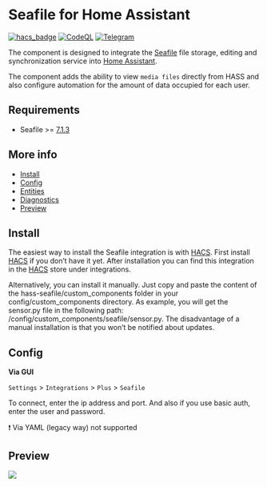 # Seafile for Home Assistant
[![hacs_badge](https://img.shields.io/badge/HACS-Default-41BDF5.svg?style=for-the-badge)](https://github.com/hacs/integration)
[![CodeQL](https://img.shields.io/badge/CODEQL-Passing-30C854.svg?style=for-the-badge)](https://github.com/dmamontov/hass-seafile/actions?query=CodeQL)
[![Telegram](https://img.shields.io/badge/Telegram-channel-34ABDF.svg?style=for-the-badge)](https://t.me/hass_mamontov_tech)

The component is designed to integrate the [Seafile](https://www.seafile.com/en/home/) file storage, editing and synchronization service into [Home Assistant](https://www.home-assistant.io/).

The component adds the ability to view `media files` directly from HASS and also configure automation for the amount of data occupied for each user.

## Requirements
* Seafile >= [7.1.3](https://manual.seafile.com/changelog/server-changelog/#713-20200326)

## More info

- [Install](https://github.com/dmamontov/hass-seafile/wiki/Install)
- [Config](https://github.com/dmamontov/hass-seafile/wiki/Config)
- [Entities](https://github.com/dmamontov/hass-seafile/wiki/Entities)
- [Diagnostics](https://github.com/dmamontov/hass-seafile/wiki/Diagnostics)
- [Preview](https://github.com/dmamontov/hass-seafile/wiki/Preview)

## Install
The easiest way to install the Seafile integration is with [HACS](https://hacs.xyz/). First install [HACS](https://hacs.xyz/) if you don’t have it yet. After installation you can find this integration in the [HACS](https://hacs.xyz/) store under integrations.

Alternatively, you can install it manually. Just copy and paste the content of the hass-seafile/custom_components folder in your config/custom_components directory. As example, you will get the sensor.py file in the following path: /config/custom_components/seafile/sensor.py. The disadvantage of a manual installation is that you won’t be notified about updates.

## Config
**Via GUI**

`Settings` > `Integrations` > `Plus` > `Seafile`

To connect, enter the ip address and port. And also if you use basic auth, enter the user and password.

❗ Via YAML (legacy way) not supported

## Preview

![](images/media.png)
